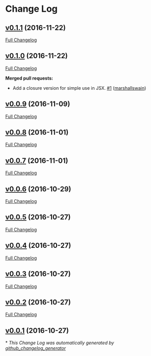 # Change Log

## [v0.1.1](https://github.com/feathersjs/feathers-authentication-popups/tree/v0.1.1) (2016-11-22)
[Full Changelog](https://github.com/feathersjs/feathers-authentication-popups/compare/v0.1.0...v0.1.1)

## [v0.1.0](https://github.com/feathersjs/feathers-authentication-popups/tree/v0.1.0) (2016-11-22)
[Full Changelog](https://github.com/feathersjs/feathers-authentication-popups/compare/v0.0.9...v0.1.0)

**Merged pull requests:**

- Add a closure version for simple use in JSX. [\#1](https://github.com/feathersjs/feathers-authentication-popups/pull/1) ([marshallswain](https://github.com/marshallswain))

## [v0.0.9](https://github.com/feathersjs/feathers-authentication-popups/tree/v0.0.9) (2016-11-09)
[Full Changelog](https://github.com/feathersjs/feathers-authentication-popups/compare/v0.0.8...v0.0.9)

## [v0.0.8](https://github.com/feathersjs/feathers-authentication-popups/tree/v0.0.8) (2016-11-01)
[Full Changelog](https://github.com/feathersjs/feathers-authentication-popups/compare/v0.0.7...v0.0.8)

## [v0.0.7](https://github.com/feathersjs/feathers-authentication-popups/tree/v0.0.7) (2016-11-01)
[Full Changelog](https://github.com/feathersjs/feathers-authentication-popups/compare/v0.0.6...v0.0.7)

## [v0.0.6](https://github.com/feathersjs/feathers-authentication-popups/tree/v0.0.6) (2016-10-29)
[Full Changelog](https://github.com/feathersjs/feathers-authentication-popups/compare/v0.0.5...v0.0.6)

## [v0.0.5](https://github.com/feathersjs/feathers-authentication-popups/tree/v0.0.5) (2016-10-27)
[Full Changelog](https://github.com/feathersjs/feathers-authentication-popups/compare/v0.0.4...v0.0.5)

## [v0.0.4](https://github.com/feathersjs/feathers-authentication-popups/tree/v0.0.4) (2016-10-27)
[Full Changelog](https://github.com/feathersjs/feathers-authentication-popups/compare/v0.0.3...v0.0.4)

## [v0.0.3](https://github.com/feathersjs/feathers-authentication-popups/tree/v0.0.3) (2016-10-27)
[Full Changelog](https://github.com/feathersjs/feathers-authentication-popups/compare/v0.0.2...v0.0.3)

## [v0.0.2](https://github.com/feathersjs/feathers-authentication-popups/tree/v0.0.2) (2016-10-27)
[Full Changelog](https://github.com/feathersjs/feathers-authentication-popups/compare/v0.0.1...v0.0.2)

## [v0.0.1](https://github.com/feathersjs/feathers-authentication-popups/tree/v0.0.1) (2016-10-27)


\* *This Change Log was automatically generated by [github_changelog_generator](https://github.com/skywinder/Github-Changelog-Generator)*